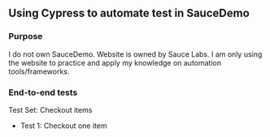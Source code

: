 ## Using Cypress to automate test in SauceDemo

### Purpose
I do not own SauceDemo. Website is owned by Sauce Labs. I am only using the website to practice and apply my knowledge on automation tools/frameworks.

### End-to-end tests
Test Set: Checkout items
- Test 1: Checkout one item